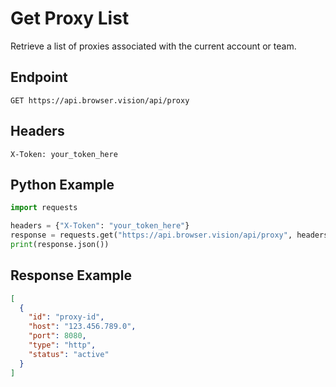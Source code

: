 # Get Proxy List

Retrieve a list of proxies associated with the current account or team.

## Endpoint

```
GET https://api.browser.vision/api/proxy
```

## Headers

```
X-Token: your_token_here
```

## Python Example

```python
import requests

headers = {"X-Token": "your_token_here"}
response = requests.get("https://api.browser.vision/api/proxy", headers=headers)
print(response.json())
```

## Response Example

```json
[
  {
    "id": "proxy-id",
    "host": "123.456.789.0",
    "port": 8080,
    "type": "http",
    "status": "active"
  }
]
```